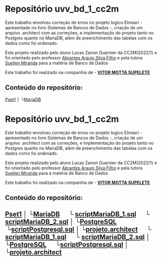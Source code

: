 # Repositório uvv_bd_1_cc2m

Este trabalho envolveu correção de erros no projeto logico Elmasri - apresentado no livro Sistemas de Bancos de Dados -, criação de um arquivo .architect com as correções, e implementação do projeto tanto no Postgres quanto no MariaDB, além de preenchimento das tabelas com os dados como foi ordenado.

Este projeto realizado pelo aluno Lucas Zanon Guarnier da CC2M(2022/1) e foi orientado pelo professor [Abrantes Araujo Silva Filho](https://github.com/abrantesasf) e pela tutora [Suellen Miranda](https://github.com/SuellenMiranda) para a matéria de Banco de Dados 

Este trabalho foi realizado na companhia de - **[VITOR MOTTA SUPELETE](https://github.com/OCVitin)**

## Conteúdo do repositório:

[Pset1](https://github.com/marsh090/uvv_bd_1_cc2m/tree/main/pset1 "pset1")
│
└[MariaDB](https://github.com/marsh090/uvv_bd_1_cc2m/tree/main/pset1/MariaDB "MariaDB")
# Repositório uvv_bd_1_cc2m

Este trabalho envolveu correção de erros no projeto logico Elmasri - apresentado no livro Sistemas de Bancos de Dados -, criação de um arquivo .architect com as correções, e implementação do projeto tanto no Postgres quanto no MariaDB, além de preenchimento das tabelas com os dados como foi ordenado.

Este projeto realizado pelo aluno Lucas Zanon Guarnier da CC2M(2022/1) e foi orientado pelo professor [Abrantes Araujo Silva Filho](https://github.com/abrantesasf) e pela tutora [Suellen Miranda](https://github.com/SuellenMiranda) para a matéria de Banco de Dados 

Este trabalho foi realizado na companhia de - **[VITOR MOTTA SUPELETE](https://github.com/OCVitin)**

## Conteúdo do repositório:

[Pset1](https://github.com/marsh090/uvv_bd_1_cc2m/tree/main/pset1 "pset1")
│
└[MariaDB](https://github.com/marsh090/uvv_bd_1_cc2m/tree/main/pset1/MariaDB "MariaDB")
&nbsp; &nbsp; &nbsp;└ [scriptMariaDB_1.sql](https://github.com/marsh090/uvv_bd_1_cc2m/blob/main/pset1/MariaDB/scriptMariaDB_1.sql "scriptMariaDB_1.sql")
&nbsp; &nbsp; &nbsp;└ [scriptMariaDB_2.sql](https://github.com/marsh090/uvv_bd_1_cc2m/blob/main/pset1/MariaDB/scriptMariaDB_2.sql "scriptMariaDB_2.sql")
│
└[PostgreSQL](https://github.com/marsh090/uvv_bd_1_cc2m/tree/main/pset1/PostgreSQL "PostgreSQL")
&nbsp; &nbsp; &nbsp;└[scriptPostgresql.sql](https://github.com/marsh090/uvv_bd_1_cc2m/blob/main/pset1/PostgreSQL/scriptPostgresql.sql "scriptPostgresql.sql")
│
└[projeto.architect](https://github.com/marsh090/uvv_bd_1_cc2m/blob/main/pset1/projeto.architect "projeto.architect")
&nbsp; &nbsp; &nbsp;└ [scriptMariaDB_1.sql](https://github.com/marsh090/uvv_bd_1_cc2m/blob/main/pset1/MariaDB/scriptMariaDB_1.sql "scriptMariaDB_1.sql")
&nbsp; &nbsp; &nbsp;└ [scriptMariaDB_2.sql](https://github.com/marsh090/uvv_bd_1_cc2m/blob/main/pset1/MariaDB/scriptMariaDB_2.sql "scriptMariaDB_2.sql")
│
└[PostgreSQL](https://github.com/marsh090/uvv_bd_1_cc2m/tree/main/pset1/PostgreSQL "PostgreSQL")
&nbsp; &nbsp; &nbsp;└[scriptPostgresql.sql](https://github.com/marsh090/uvv_bd_1_cc2m/blob/main/pset1/PostgreSQL/scriptPostgresql.sql "scriptPostgresql.sql")
│
└[projeto.architect](https://github.com/marsh090/uvv_bd_1_cc2m/blob/main/pset1/projeto.architect "projeto.architect")
---
